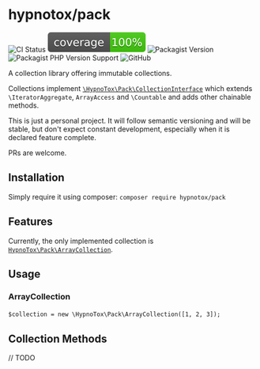 # hypnotox/pack

![CI Status](https://github.com/hypnotox/pack/actions/workflows/ci.yml/badge.svg)
![Code Coverage](https://raw.githubusercontent.com/hypnotox/pack/main/coverage/badge.svg)
![Packagist Version](https://badgen.net/packagist/v/hypnotox/pack)
![Packagist PHP Version Support](https://badgen.net/packagist/php/hypnotox/pack)
![GitHub](https://badgen.net/packagist/license/hypnotox/pack)

A collection library offering immutable collections.

Collections implement [`\HypnoTox\Pack\CollectionInterface`](/src/CollectionInterface.php) which extends `\IteratorAggregate`, `ArrayAccess` and `\Countable` and adds other chainable methods.

This is just a personal project. It will follow semantic versioning and will be stable, but don't expect constant development, especially when it is declared feature complete.

PRs are welcome.

## Installation

Simply require it using composer: `composer require hypnotox/pack`

## Features

Currently, the only implemented collection is [`HypnoTox\Pack\ArrayCollection`](/src/ArrayCollection.php).

## Usage

### ArrayCollection

`$collection = new \HypnoTox\Pack\ArrayCollection([1, 2, 3]);`

## Collection Methods

// TODO

